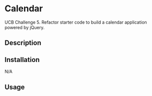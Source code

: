 # Calendar
UCB Challenge 5. Refactor starter code to build a calendar application powered by jQuery.

## Description
## Installation

N/A

## Usage